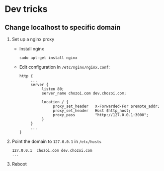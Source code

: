 # Dev tricks

## Change localhost to specific domain
1. Set up a nginx proxy

     - Install nginx
          ```
          sudo apt-get install nginx
          ```

     - Edit configuration in ```/etc/nginx/nginx.conf```:
          ```
          http {
               ...
               server {
                    listen 80;
                    server_name chozoi.com dev.chozoi.com;

                    location / {
                         proxy_set_header   X-Forwarded-For $remote_addr;
                         proxy_set_header   Host $http_host;
                         proxy_pass         "http://127.0.0.1:3000";
                    }
               }
               ...
          }
          ```


2. Point the domain to ```127.0.0.1``` in ```/etc/hosts```
     ```
     127.0.0.1	chozoi.com dev.chozoi.com
     ...
     ```

3. Reboot

